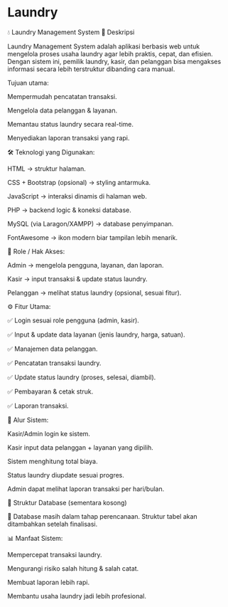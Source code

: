# Laundry

💧 Laundry Management System
📌 Deskripsi


Laundry Management System adalah aplikasi berbasis web untuk mengelola proses usaha laundry agar lebih praktis, cepat, dan efisien.
Dengan sistem ini, pemilik laundry, kasir, dan pelanggan bisa mengakses informasi secara lebih terstruktur dibanding cara manual.


Tujuan utama:

Mempermudah pencatatan transaksi.

Mengelola data pelanggan & layanan.

Memantau status laundry secara real-time.

Menyediakan laporan transaksi yang rapi.



🛠️ Teknologi yang Digunakan:

HTML → struktur halaman.

CSS + Bootstrap (opsional) → styling antarmuka.

JavaScript → interaksi dinamis di halaman web.

PHP → backend logic & koneksi database.

MySQL (via Laragon/XAMPP) → database penyimpanan.

FontAwesome → ikon modern biar tampilan lebih menarik.


👥 Role / Hak Akses:

Admin → mengelola pengguna, layanan, dan laporan.

Kasir → input transaksi & update status laundry.

Pelanggan → melihat status laundry (opsional, sesuai fitur).


⚙️ Fitur Utama:

✅ Login sesuai role pengguna (admin, kasir).

✅ Input & update data layanan (jenis laundry, harga, satuan).

✅ Manajemen data pelanggan.

✅ Pencatatan transaksi laundry.

✅ Update status laundry (proses, selesai, diambil).

✅ Pembayaran & cetak struk.

✅ Laporan transaksi.


🔄 Alur Sistem:

Kasir/Admin login ke sistem.

Kasir input data pelanggan + layanan yang dipilih.

Sistem menghitung total biaya.

Status laundry diupdate sesuai progres.

Admin dapat melihat laporan transaksi per hari/bulan.


📂 Struktur Database (sementara kosong)

📌 Database masih dalam tahap perencanaan. Struktur tabel akan ditambahkan setelah finalisasi.

📊 Manfaat Sistem:


Mempercepat transaksi laundry.

Mengurangi risiko salah hitung & salah catat.

Membuat laporan lebih rapi.

Membantu usaha laundry jadi lebih profesional.
